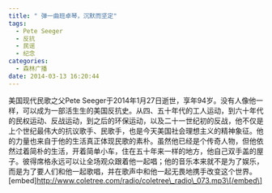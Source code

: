 ```yaml
---
title: " 弹一曲班卓琴，沉默而坚定"
tags:
  - Pete Seeger
  - 反抗
  - 民谣
  - 纪念
categories:
  - 森林广播
date: 2014-03-13 16:20:44
---
```


美国现代民歌之父Pete Seeger于2014年1月27日逝世，享年94岁。没有人像他一样，可以成为一部活生生的美国反抗史。从四、五十年代的工人运动，到六十年代的民权运动、反战运动，到之后的环保运动，以及二十一世纪初的反战，他不仅是上个世纪最伟大的抗议歌手、民歌手，也是今天美国社会理想主义的精神象征。他的力量也来自于他的生活真正体现民歌的素朴。虽然他已经是个传奇人物，但他依然过着简朴的生活，开着简单小车，住在五十年来一样的地方，他自己双手盖的屋子。彼得席格永远可以让全场观众跟着他一起唱；他的音乐本来就不是为了娱乐，而是为了要人们和他一起歌唱，并在歌声中和他一起无畏地携手改变这个世界。   \[embed\]http://www.coletree.com/radio/coletree\_radio\_073.mp3\[/embed\]